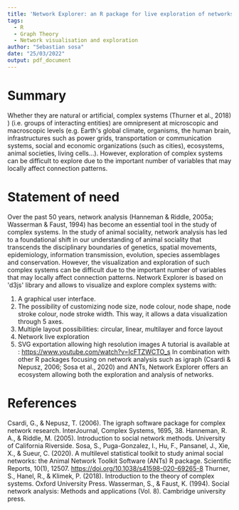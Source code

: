 ```yaml
---
title: 'Network Explorer: an R package for live exploration of networks'
tags: 
  - R
  - Graph Theory
  - Network visualisation and exploration
author: "Sebastian sosa"
date: "25/03/2022"
output: pdf_document
---
```


 
# Summary
Whether they are natural or artificial, complex systems (Thurner et al., 2018) ) (i.e. groups of interacting entities) are omnipresent at microscopic and macroscopic levels (e.g. Earth's global climate, organisms, the human brain, infrastructures such as power grids, transportation or communication systems, social and economic organizations (such as cities), ecosystems, animal societies, living cells…). However, exploration of complex systems can be difficult to explore due to the important number of variables that may locally affect connection patterns.

# Statement of need
Over the past 50 years, network analysis (Hanneman & Riddle, 2005a; Wasserman & Faust, 1994) has become an essential tool in the study of complex systems. In the study of animal sociality, network analysis has led to a foundational shift in our understanding of animal sociality that transcends the disciplinary boundaries of genetics, spatial movements, epidemiology, information transmission, evolution, species assemblages and conservation. However, the visualization and exploration of such complex systems can be difficult due to the important number of variables that may locally affect connection patterns. Network Explorer is based on 'd3js' library and allows to visualize and explore complex systems with:
1. A graphical user interface.
2. The possibility of customizing node size, node colour, node shape, node stroke colour, node stroke width. This way, it allows a data visualization through 5 axes.
3. Multiple layout possibilities: circular, linear, multilayer and force layout
4. Network live exploration
5. SVG exportation allowing high resolution images
A tutorial is available at : https://www.youtube.com/watch?v=IcFTZWCTO_s
In combination with other R packages focusing on network analysis such as igraph (Csardi & Nepusz, 2006; Sosa et al., 2020) and ANTs, Network Explorer offers an ecosystem allowing both the exploration and analysis of networks.

# References
Csardi, G., & Nepusz, T. (2006). The igraph software package for complex network research. InterJournal, Complex Systems, 1695, 38.
Hanneman, R. A., & Riddle, M. (2005). Introduction to social network methods. University of California Riverside.
Sosa, S., Puga-Gonzalez, I., Hu, F., Pansanel, J., Xie, X., & Sueur, C. (2020). A multilevel statistical toolkit to study animal social networks: the Animal Network Toolkit Software (ANTs) R package. Scientific Reports, 10(1), 12507. https://doi.org/10.1038/s41598-020-69265-8
Thurner, S., Hanel, R., & Klimek, P. (2018). Introduction to the theory of complex systems. Oxford University Press.
Wasserman, S., & Faust, K. (1994). Social network analysis: Methods and applications (Vol. 8). Cambridge university press.

